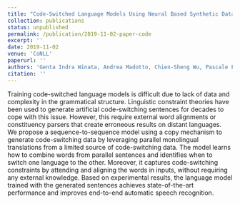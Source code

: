 ```yaml
---
title: "Code-Switched Language Models Using Neural Based Synthetic Data from Parallel Sentences"
collection: publications
status: unpublished
permalink: /publication/2019-11-02-paper-code
excerpt: ''
date: 2019-11-02
venue: 'CoNLL'
paperurl: ''
authors: 'Genta Indra Winata, Andrea Madotto, Chien-Sheng Wu, Pascale Fung'
citation: ''
---
```

Training code-switched language models is difficult due to lack of data and complexity in the grammatical structure. Linguistic constraint theories have been used to generate artificial code-switching sentences for decades to cope with this issue. However, this require external word alignments or constituency parsers that create erroneous results on distant languages. We propose a sequence-to-sequence model using a copy mechanism to generate code-switching data by leveraging parallel monolingual translations from a limited source of code-switching data. The model learns how to combine words from parallel sentences and identifies when to switch one language to the other. Moreover, it captures code-switching constraints by attending and aligning the words in inputs, without requiring any external knowledge. Based on experimental results, the language model trained with the generated sentences achieves state-of-the-art performance and improves end-to-end automatic speech recognition.
